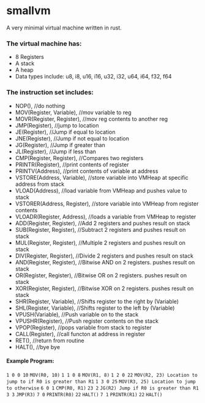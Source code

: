 # smallvm
A very minimal virtual machine written in rust.
### The virtual machine has:
-   8 Registers
-   A stack
-   A heap
-   Data types include: u8, i8, u16, i16, u32, i32, u64, i64, f32, f64

### The instruction set includes: 
-    NOP(),                          //do nothing
-    MOV(Register, Variable),        //mov variable to reg
-    MOVR(Register, Register),       //mov reg contents to another reg
-    JMP(Register),                  //jump to location
-    JE(Register),                   //Jump if equal to location
-    JNE(Register),                  //Jump if not equal to location
-    JG(Register),                   //Jump if greater than
-    JL(Register),                   //Jump if less than
-    CMP(Register, Register),        //Compares two registers
-    PRINTR(Register),               //print contents of register
-    PRINTV(Address),                //print contents of variable at address
-    VSTORE(Address, Variable),      //store variable into VMHeap at specific address from stack
-    VLOAD(Address),                 //load variable from VMHeap and pushes value to stack
-    VSTORER(Address, Register),     //store variable into VMHeap from register contents
-    VLOADR(Register, Address),      //loads a variable from VMHeap to register
-    ADD(Register, Register),        //Add 2 registers and pushes result on stack
-    SUB(Register, Register),        //Subtract 2 registers and pushes result on stack
-    MUL(Register, Register),        //Multiple 2 registers and pushes result on stack
-    DIV(Register, Register),        //Divide 2 registers and pushes result on stack
-    AND(Register, Register),        //Bitwise AND on 2 registers. pushes result on stack
-    OR(Register, Register),         //Bitwise OR on 2 registers. pushes result on stack
-    XOR(Register, Register),        //Bitwise XOR on 2 registers. pushes result on stack
-    SHR(Register, Variable),        //Shifts register to the right by (Variable)
-    SHL(Register, Variable),        //Shifts register to the left by (Variable)
-    VPUSH(Variable),                //Push variable on to the stack
-    VPUSHR(Register),               //Push register contents on the stack
-    VPOP(Register),                 //pops variable from stack to register
-    CALL(Register),                 //call functon at address in register
-    RET(),                          //return from routine
-    HALT(),                         //bye bye

#### Example Program:
`1 0 0 10`     `MOV(R0, 10)`
`1 1 0 8`      `MOV(R1, 8)`
`1 2 0 22`     `MOV(R2, 23) Location to jump to if R0 is greater than R1`
`1 3 0 25`     `MOV(R3, 25) Location to jump to otherwise`
`6 0 1`        `CMP(R0, R1)`
`23 2`         `JG(R2) Jump if R0 is greater than R1`
`3 3`          `JMP(R3)`
`7 0`          `PRINTR(R0)`
`22`           `HALT()`
`7 1`          `PRINTR(R1)`
`22`           `HALT()`